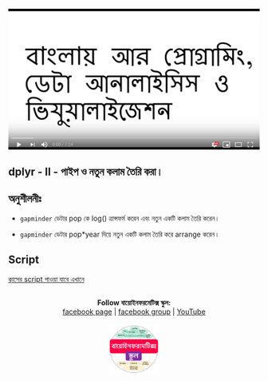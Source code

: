 [![Everything Is AWESOME](../files/youtube.png)](https://youtu.be/UDqd7588cpo "Everything Is AWESOME")

## dplyr - II - পাইপ ও নতুন কলাম তৈরি করা। 


## অনুশীলনীঃ 

- `gapminder` ডেটার pop কে log() ত্রান্সফর্ম করেন এবং নতুন একটি কলাম তৈরি করেন।

-  `gapminder` ডেটার pop*year দিয়ে নতুন একটি কলাম তৈরি করে arrange করেন। 


## Script

[ক্লাসের script পাওয়া যাবে এখানে](https://github.com/Rashedul/R-Tutorials/blob/master/scripts/Lec-08.R) 


## 

##


<p align="center">
  <b>Follow বায়োইনফরমেটিক্স স্কুল:</b><br>
  <a href="https://www.facebook.com/%E0%A6%AC%E0%A6%BE%E0%A6%AF%E0%A6%BC%E0%A7%8B%E0%A6%87%E0%A6%A8%E0%A6%AB%E0%A6%B0%E0%A6%AE%E0%A7%87%E0%A6%9F%E0%A6%BF%E0%A6%95%E0%A7%8D%E0%A6%B8-%E0%A6%B8%E0%A7%8D%E0%A6%95%E0%A7%81%E0%A6%B2-575599666193690/">facebook page</a> |
  <a href="https://www.facebook.com/groups/390262838074549/">facebook group</a> |
  <a href="https://www.youtube.com/channel/UCm-8CdrvGi2SjLEOUSCztIg?view_as=subscriber">YouTube</a>
  <br><br>
  <img src="../files/logo.png" height="100" width="100">
</p>